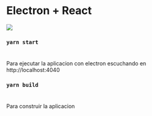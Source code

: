 # Electron + React
![](https://external-content.duckduckgo.com/iu/?u=https%3A%2F%2Ftse2.mm.bing.net%2Fth%3Fid%3DOIP.IfUaS9GBpgXNiI3f6xaTUQHaEF%26pid%3DApi&f=1)

### `yarn start`
#
Para ejecutar la aplicacion con electron escuchando en http://localhost:4040
### `yarn build`
#
Para construir la aplicacion

